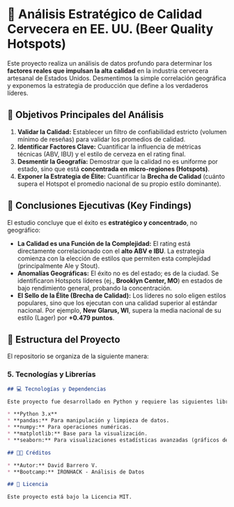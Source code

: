 # 🍺 Análisis Estratégico de Calidad Cervecera en EE. UU. (Beer Quality Hotspots)

Este proyecto realiza un análisis de datos profundo para determinar los **factores reales que impulsan la alta calidad** en la industria cervecera artesanal de Estados Unidos. Desmentimos la simple correlación geográfica y exponemos la estrategia de producción que define a los verdaderos líderes.


## 🎯 Objetivos Principales del Análisis

1.  **Validar la Calidad:** Establecer un filtro de confiabilidad estricto (volumen mínimo de reseñas) para validar los promedios de calidad.
2.  **Identificar Factores Clave:** Cuantificar la influencia de métricas técnicas (ABV, IBU) y el estilo de cerveza en el rating final.
3.  **Desmentir la Geografía:** Demostrar que la calidad no es uniforme por estado, sino que está **concentrada en micro-regiones (Hotspots)**.
4.  **Exponer la Estrategia de Élite:** Cuantificar la **Brecha de Calidad** (cuánto supera el Hotspot el promedio nacional de su propio estilo dominante).

## 📝 Conclusiones Ejecutivas (Key Findings)

El estudio concluye que el éxito es **estratégico y concentrado**, no geográfico:

* **La Calidad es una Función de la Complejidad:** El rating está directamente correlacionado con el **alto ABV e IBU**. La estrategia comienza con la elección de estilos que permiten esta complejidad (principalmente Ale y Stout).
* **Anomalías Geográficas:** El éxito no es del estado; es de la ciudad. Se identificaron Hotspots líderes (ej., **Brooklyn Center, MO**) en estados de bajo rendimiento general, probando la concentración.
* **El Sello de la Élite (Brecha de Calidad):** Los líderes no solo eligen estilos populares, sino que los ejecutan con una calidad superior al estándar nacional. Por ejemplo, **New Glarus, WI**, supera la media nacional de su estilo (Lager) por **+0.479 puntos**.

## 📁 Estructura del Proyecto

El repositorio se organiza de la siguiente manera:

### 5. Tecnologías y Librerías

```markdown
## 💻 Tecnologías y Dependencias

Este proyecto fue desarrollado en Python y requiere las siguientes librerías:

* **Python 3.x**
* **pandas:** Para manipulación y limpieza de datos.
* **numpy:** Para operaciones numéricas.
* **matplotlib:** Base para la visualización.
* **seaborn:** Para visualizaciones estadísticas avanzadas (gráficos de barras agrupadas y correlación).

## 🧑‍💻 Créditos

* **Autor:** David Barrero V.
* **Bootcamp:** IRONHACK - Análisis de Datos

## 📜 Licencia

Este proyecto está bajo la Licencia MIT.